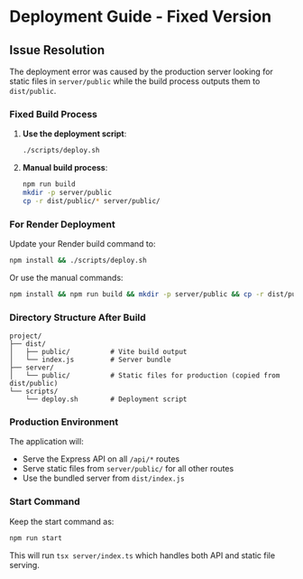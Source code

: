 # Deployment Guide - Fixed Version

## Issue Resolution

The deployment error was caused by the production server looking for static files in `server/public` while the build process outputs them to `dist/public`.

### Fixed Build Process

1. **Use the deployment script**: 
   ```bash
   ./scripts/deploy.sh
   ```

2. **Manual build process**:
   ```bash
   npm run build
   mkdir -p server/public
   cp -r dist/public/* server/public/
   ```

### For Render Deployment

Update your Render build command to:
```bash
npm install && ./scripts/deploy.sh
```

Or use the manual commands:
```bash
npm install && npm run build && mkdir -p server/public && cp -r dist/public/* server/public/
```

### Directory Structure After Build

```
project/
├── dist/
│   ├── public/          # Vite build output
│   └── index.js         # Server bundle
├── server/
│   └── public/          # Static files for production (copied from dist/public)
└── scripts/
    └── deploy.sh        # Deployment script
```

### Production Environment

The application will:
- Serve the Express API on all `/api/*` routes
- Serve static files from `server/public/` for all other routes
- Use the bundled server from `dist/index.js`

### Start Command

Keep the start command as:
```bash
npm run start
```

This will run `tsx server/index.ts` which handles both API and static file serving.